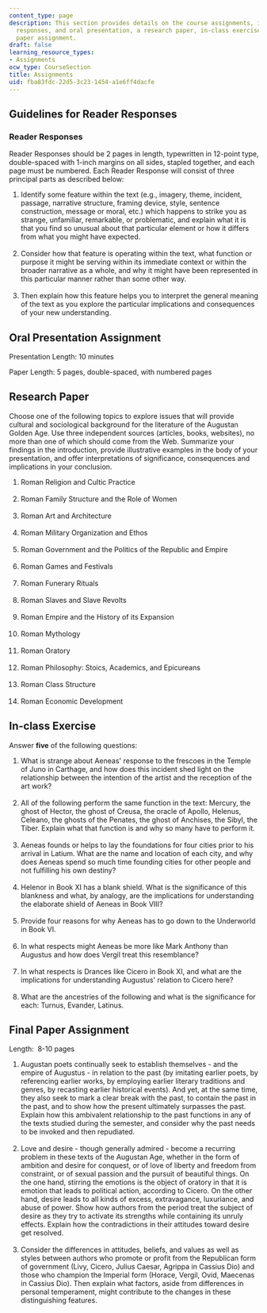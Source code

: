 ```yaml
---
content_type: page
description: This section provides details on the course assignments, including reader
  responses, and oral presentation, a research paper, in-class exercises, and a final
  paper assignment.
draft: false
learning_resource_types:
- Assignments
ocw_type: CourseSection
title: Assignments
uid: fba83fdc-22d5-3c23-1454-a1e6ff4dacfe
---
```

## Guidelines for Reader Responses

### Reader Responses

Reader Responses should be 2 pages in length, typewritten in 12-point type, double-spaced with 1-inch margins on all sides, stapled together, and each page must be numbered. Each Reader Response will consist of three principal parts as described below:

1. Identify some feature within the text (e.g., imagery, theme, incident, passage, narrative structure, framing device, style, sentence construction, message or moral, etc.) which happens to strike you as strange, unfamiliar, remarkable, or problematic, and explain what it is that you find so unusual about that particular element or how it differs from what you might have expected.   
     
2. Consider how that feature is operating within the text, what function or purpose it might be serving within its immediate context or within the broader narrative as a whole, and why it might have been represented in this particular manner rather than some other way.   
     
3. Then explain how this feature helps you to interpret the general meaning of the text as you explore the particular implications and consequences of your new understanding.

## Oral Presentation Assignment

Presentation Length: 10 minutes

Paper Length: 5 pages, double-spaced, with numbered pages

## Research Paper

Choose one of the following topics to explore issues that will provide cultural and sociological background for the literature of the Augustan Golden Age. Use three independent sources (articles, books, websites), no more than one of which should come from the Web. Summarize your findings in the introduction, provide illustrative examples in the body of your presentation, and offer interpretations of significance, consequences and implications in your conclusion.

1. Roman Religion and Cultic Practice   
     
2. Roman Family Structure and the Role of Women   
     
3. Roman Art and Architecture   
     
4. Roman Military Organization and Ethos   
     
5. Roman Government and the Politics of the Republic and Empire   
     
6. Roman Games and Festivals   
     
7. Roman Funerary Rituals   
     
8. Roman Slaves and Slave Revolts   
     
9. Roman Empire and the History of its Expansion   
     
10. Roman Mythology   
     
11. Roman Oratory   
     
12. Roman Philosophy: Stoics, Academics, and Epicureans   
     
13. Roman Class Structure   
     
14. Roman Economic Development

## In-class Exercise

Answer **five** of the following questions:

1. What is strange about Aeneas' response to the frescoes in the Temple of Juno in Carthage, and how does this incident shed light on the relationship between the intention of the artist and the reception of the art work?   
     
2. All of the following perform the same function in the text: Mercury, the ghost of Hector, the ghost of Creusa, the oracle of Apollo, Helenus, Celeano, the ghosts of the Penates, the ghost of Anchises, the Sibyl, the Tiber. Explain what that function is and why so many have to perform it.   
     
3. Aeneas founds or helps to lay the foundations for four cities prior to his arrival in Latium. What are the name and location of each city, and why does Aeneas spend so much time founding cities for other people and not fulfilling his own destiny?   
     
4. Helenor in Book XI has a blank shield. What is the significance of this blankness and what, by analogy, are the implications for understanding the elaborate shield of Aeneas in Book VIII?   
     
5. Provide four reasons for why Aeneas has to go down to the Underworld in Book VI.   
     
6. In what respects might Aeneas be more like Mark Anthony than Augustus and how does Vergil treat this resemblance?   
     
7. In what respects is Drances like Cicero in Book XI, and what are the implications for understanding Augustus' relation to Cicero here?   
     
8. What are the ancestries of the following and what is the significance for each: Turnus, Evander, Latinus.

## Final Paper Assignment

Length:  8-10 pages

1. Augustan poets continually seek to establish themselves - and the empire of Augustus - in relation to the past (by imitating earlier poets, by referencing earlier works, by employing earlier literary traditions and genres, by recasting earlier historical events). And yet, at the same time, they also seek to mark a clear break with the past, to contain the past in the past, and to show how the present ultimately surpasses the past. Explain how this ambivalent relationship to the past functions in any of the texts studied during the semester, and consider why the past needs to be invoked and then repudiated.   
     
2. Love and desire - though generally admired - become a recurring problem in these texts of the Augustan Age, whether in the form of ambition and desire for conquest, or of love of liberty and freedom from constraint, or of sexual passion and the pursuit of beautiful things. On the one hand, stirring the emotions is the object of oratory in that it is emotion that leads to political action, according to Cicero. On the other hand, desire leads to all kinds of excess, extravagance, luxuriance, and abuse of power. Show how authors from the period treat the subject of desire as they try to activate its strengths while containing its unruly effects. Explain how the contradictions in their attitudes toward desire get resolved.   
     
3. Consider the differences in attitudes, beliefs, and values as well as styles between authors who promote or profit from the Republican form of government (Livy, Cicero, Julius Caesar, Agrippa in Cassius Dio) and those who champion the Imperial form (Horace, Vergil, Ovid, Maecenas in Cassius Dio). Then explain what factors, aside from differences in personal temperament, might contribute to the changes in these distinguishing features.